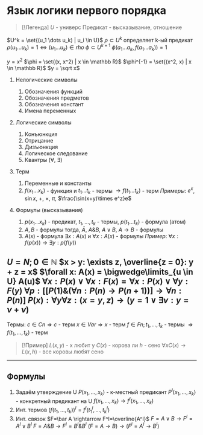 # Язык логики первого порядка
> [!Легенда]
> $U$ - универс
> Предикат - высказывание, отношение
 
$U^k = \set{(u_1 \dots u_k) | u_i \in U}$
$\rho \subset U^k$ определяет k-ый предикат
$\rho(u_1 \dots u_k) = 1 \Leftrightarrow (u_1 \dots u_k) \in rho$
$\phi \subset U^{k+1}$
$\phi(a_1 \dots a_k, f(a_1 \dots a_k)) = 1$

$y = x^2$
$\phi = \set{(x, x^2) | x \in \mathbb R}$
$\phi^{-1} = \set{(x^2, x) | x \in \mathbb R}$
$y = \sqrt x$

1. Нелогические символы
	1. Обозначения функций
	2. Обозначения предметов
	3. Обозначения констант
	4. Имена переменных

2. Логические символы
	1. Конъюнкция
	2. Отрицание
	3. Дизъюнкция
	4. Логическое следование
	5. Квантры ($\forall$, $\exists$)

3. Терм
	1. Переменные и константы
	2. $f(x_1 \dots x_k)$ - функция и $t_1 \dots t_k$ - термы $\rightarrow f(t_1 \dots t_k)$ - терм
	*Примеры*: $e^x$, $\sin x$, $+$, $\times$, $\pi$, $\frac{\sin(x+y)\times e^z}e$

4. Формулы (высказывания)
	1. $p(x_1 \dots x_k)$ - предикат, $t_1, \dots, t_k$ - термы, $p(t_1 \dots t_k)$ - формула (атом)
	2. $A, B$ - формулы тогда, $\bar A$, $A \& B$, $A \vee B$, $A \rightarrow B$ - формулы
	3. $A(x)$ -  формула $\exists x: A(x)$ и $\forall x: A(x)$ - формулы
	*Пример*: $\forall x: f(p(x)) \rightarrow \exists y: p(f(y))$

$U = N; 0 \in \mathbb N$
$x > y: \exists z, \overline{z = 0}: y + z = x$
$\forall x: A(x) = \bigwedge\limits_{u \in U} A(u)$
$\forall x: P(x) \vee \forall x: F(x) = \forall x: P(x) \vee \forall y: F(y)$
$\forall p: \left[ \left[ P(1) \& (\forall n: P(n) \rightarrow P(n+1)) \right] \rightarrow \forall n: P(n) \right]$
$P(x): \forall y \forall z: (x=y,z) \rightarrow (y=1 \vee \exists \nu: y = \nu+\nu)$
---
Термы:
$c \in Cn \Rightarrow c$ - терм
$x \in Var \Rightarrow x$ - терм
$f \in Fn; t_1, \dots, t_k$ - термы
$\Rightarrow f(t_1, \dots, t_k)$ - терм

> [!Пример]
> $L(x, y)$ - x любит y
> $C(x)$ - корова ли
> $h$ - сено
> $\forall x C(x) \rightarrow L(x, h)$ - все коровы любят сено


---
## Формулы
1. Задаём утверждение U
	$P(x_1, \dots, x_k)$ - к-местный предикант
	 $P^I(x_1, \dots, x_k)$ - конкретный предикант на U
	 $f(x_1, \dots, x_k) \rightarrow f^I(x_1, \dots, x_k)$
2. Инт. термов
	$(f(t_1, \dots, t_k))^I = f^I(t^I_1, \dots, t^I_k)$
3. Инт. связок
	$F=\bar A \rightarrow F^I=\overline{A^I}$
	$F = A \vee B \rightarrow F^I = A^I \vee B^I$
	$F = A\&B \rightarrow F^I=B^I\&B^I$
	$(F = A \rightarrow B) \rightarrow (F^I = A^I \rightarrow B^I)$
	